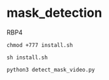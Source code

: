 # mask_detection

RBP4

```chmod +777 install.sh```

```sh install.sh```

```python3 detect_mask_video.py```
